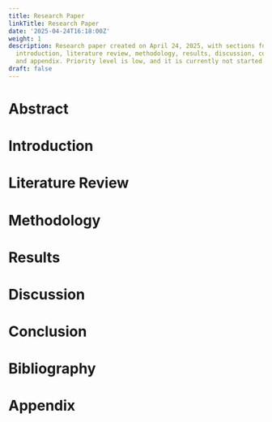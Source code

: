 ```yaml
---
title: Research Paper
linkTitle: Research Paper
date: '2025-04-24T16:18:00Z'
weight: 1
description: Research paper created on April 24, 2025, with sections for abstract,
  introduction, literature review, methodology, results, discussion, conclusion, bibliography,
  and appendix. Priority level is low, and it is currently not started.
draft: false
---
```



<!-- Unsupported block type: callout -->

<!-- Unsupported block type: table_of_contents -->

# Abstract

# Introduction

# Literature Review

# Methodology

# Results

# Discussion

# Conclusion

# Bibliography

# Appendix
